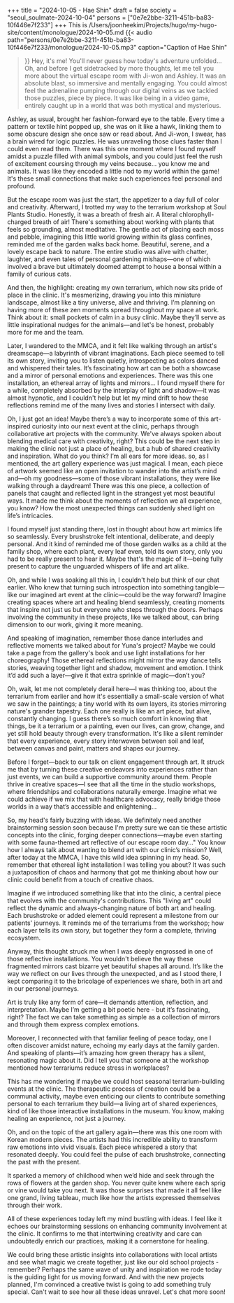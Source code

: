 +++
title = "2024-10-05 - Hae Shin"
draft = false
society = "seoul_soulmate-2024-10-04"
persons = ["0e7e2bbe-3211-451b-ba83-10f446e7f233"]
+++
This is /Users/joonheekim/Projects/hugo/my-hugo-site/content/monologue/2024-10-05.md
{{< audio
    path="persons/0e7e2bbe-3211-451b-ba83-10f446e7f233/monologue/2024-10-05.mp3" 
    caption="Caption of Hae Shin"
>}}
Hey, it's me! You'll never guess how today's adventure unfolded...
Oh, and before I get sidetracked by more thoughts, let me tell you more about the virtual escape room with Ji-won and Ashley. It was an absolute blast, so immersive and mentally engaging. You could almost feel the adrenaline pumping through our digital veins as we tackled those puzzles, piece by piece. It was like being in a video game, entirely caught up in a world that was both mystical and mysterious. 

Ashley, as usual, brought her fashion-forward eye to the table. Every time a pattern or textile hint popped up, she was on it like a hawk, linking them to some obscure design she once saw or read about. And Ji-won, I swear, has a brain wired for logic puzzles. He was unraveling those clues faster than I could even read them. There was this one moment where I found myself amidst a puzzle filled with animal symbols, and you could just feel the rush of excitement coursing through my veins because... you know me and animals. It was like they encoded a little nod to my world within the game! It's these small connections that make such experiences feel personal and profound.

But the escape room was just the start, the appetizer to a day full of color and creativity. Afterward, I trotted my way to the terrarium workshop at Soul Plants Studio. Honestly, it was a breath of fresh air. A literal chlorophyll-charged breath of air! There's something about working with plants that feels so grounding, almost meditative. The gentle act of placing each moss and pebble, imagining this little world growing within its glass confines, reminded me of the garden walks back home. Beautiful, serene, and a lovely escape back to nature. The entire studio was alive with chatter, laughter, and even tales of personal gardening mishaps—one of which involved a brave but ultimately doomed attempt to house a bonsai within a family of curious cats. 

And then, the highlight: creating my own terrarium, which now sits pride of place in the clinic. It's mesmerizing, drawing you into this miniature landscape, almost like a tiny universe, alive and thriving. I’m planning on having more of these zen moments spread throughout my space at work. Think about it: small pockets of calm in a busy clinic. Maybe they’ll serve as little inspirational nudges for the animals—and let's be honest, probably more for me and the team.

Later, I wandered to the MMCA, and it felt like walking through an artist's dreamscape—a labyrinth of vibrant imaginations. Each piece seemed to tell its own story, inviting you to listen quietly, introspecting as colors danced and whispered their tales. It’s fascinating how art can be both a showcase and a mirror of personal emotions and experiences. There was this one installation, an ethereal array of lights and mirrors... I found myself there for a while, completely absorbed by the interplay of light and shadow—it was almost hypnotic, and I couldn't help but let my mind drift to how these reflections remind me of the many lives and stories I intersect with daily.

Oh, I just got an idea! Maybe there’s a way to incorporate some of this art-inspired curiosity into our next event at the clinic, perhaps through collaborative art projects with the community. We've always spoken about blending medical care with creativity, right? This could be the next step in making the clinic not just a place of healing, but a hub of shared creativity and inspiration. What do you think? I’m all ears for more ideas.
 so, as I mentioned, the art gallery experience was just magical. I mean, each piece of artwork seemed like an open invitation to wander into the artist’s mind and—oh my goodness—some of those vibrant installations, they were like walking through a daydream! There was this one piece, a collection of panels that caught and reflected light in the strangest yet most beautiful ways. It made me think about the moments of reflection we all experience, you know? How the most unexpected things can suddenly shed light on life’s intricacies. 

I found myself just standing there, lost in thought about how art mimics life so seamlessly. Every brushstroke felt intentional, deliberate, and deeply personal. And it kind of reminded me of those garden walks as a child at the family shop, where each plant, every leaf even, told its own story, only you had to be really present to hear it. Maybe that's the magic of it—being fully present to capture the unguarded whispers of life and art alike.

Oh, and while I was soaking all this in, I couldn't help but think of our chat earlier. Who knew that turning such introspection into something tangible—like our imagined art event at the clinic—could be the way forward? Imagine creating spaces where art and healing blend seamlessly, creating moments that inspire not just us but everyone who steps through the doors. Perhaps involving the community in these projects, like we talked about, can bring dimension to our work, giving it more meaning. 

And speaking of imagination, remember those dance interludes and reflective moments we talked about for Yuna's project? Maybe we could take a page from the gallery's book and use light installations for her choreography! Those ethereal reflections might mirror the way dance tells stories, weaving together light and shadow, movement and emotion. I think it’d add such a layer—give it that extra sprinkle of magic—don’t you?

Oh, wait, let me not completely derail here—I was thinking too, about the terrarium from earlier and how it's essentially a small-scale version of what we saw in the paintings; a tiny world with its own layers, its stories mirroring nature's grander tapestry. Each one really is like an art piece, but alive, constantly changing. I guess there’s so much comfort in knowing that things, be it a terrarium or a painting, even our lives, can grow, change, and yet still hold beauty through every transformation. It's like a silent reminder that every experience, every story interwoven between soil and leaf, between canvas and paint, matters and shapes our journey.

Before I forget—back to our talk on client engagement through art. It struck me that by turning these creative endeavors into experiences rather than just events, we can build a supportive community around them. People thrive in creative spaces—I see that all the time in the studio workshops, where friendships and collaborations naturally emerge. Imagine what we could achieve if we mix that with healthcare advocacy, really bridge those worlds in a way that’s accessible and enlightening...

So, my head's fairly buzzing with ideas. We definitely need another brainstorming session soon because I'm pretty sure we can tie these artistic concepts into the clinic, forging deeper connections—maybe even starting with some fauna-themed art reflective of our escape room day..."
 You know how I always talk about wanting to blend art with our clinic’s mission? Well, after today at the MMCA, I have this wild idea spinning in my head. So, remember that ethereal light installation I was telling you about? It was such a juxtaposition of chaos and harmony that got me thinking about how our clinic could benefit from a touch of creative chaos.

Imagine if we introduced something like that into the clinic, a central piece that evolves with the community's contributions. This "living art" could reflect the dynamic and always-changing nature of both art and healing. Each brushstroke or added element could represent a milestone from our patients' journeys. It reminds me of the terrariums from the workshop; how each layer tells its own story, but together they form a complete, thriving ecosystem.

Anyway, this thought struck me when I was deeply engrossed in one of those reflective installations. You wouldn't believe the way these fragmented mirrors cast bizarre yet beautiful shapes all around. It’s like the way we reflect on our lives through the unexpected, and as I stood there, I kept comparing it to the bricolage of experiences we share, both in art and in our personal journeys.

Art is truly like any form of care—it demands attention, reflection, and interpretation. Maybe I’m getting a bit poetic here - but it’s fascinating, right? The fact we can take something as simple as a collection of mirrors and through them express complex emotions.

Moreover, I reconnected with that familiar feeling of peace today, one I often discover amidst nature, echoing my early days at the family garden. And speaking of plants—it’s amazing how green therapy has a silent, resonating magic about it. Did I tell you that someone at the workshop mentioned how terrariums reduce stress in workplaces? 

This has me wondering if maybe we could host seasonal terrarium-building events at the clinic. The therapeutic process of creation could be a communal activity, maybe even enticing our clients to contribute something personal to each terrarium they build—a living art of shared experiences, kind of like those interactive installations in the museum. You know, making healing an experience, not just a journey.

Oh, and on the topic of the art gallery again—there was this one room with Korean modern pieces. The artists had this incredible ability to transform raw emotions into vivid visuals. Each piece whispered a story that resonated deeply. You could feel the pulse of each brushstroke, connecting the past with the present. 

It sparked a memory of childhood when we’d hide and seek through the rows of flowers at the garden shop. You never quite knew where each sprig or vine would take you next. It was those surprises that made it all feel like one grand, living tableau, much like how the artists expressed themselves through their work.

All of these experiences today left my mind bustling with ideas. I feel like it echoes our brainstorming sessions on enhancing community involvement at the clinic. It confirms to me that intertwining creativity and care can undoubtedly enrich our practices, making it a cornerstone for healing. 

We could bring these artistic insights into collaborations with local artists and see what magic we create together, just like our old school projects - remember? Perhaps the same wave of unity and inspiration we rode today is the guiding light for us moving forward. And with the new projects planned, I'm convinced a creative twist is going to add something truly special.
Can't wait to see how all these ideas unravel. Let's chat more soon!
